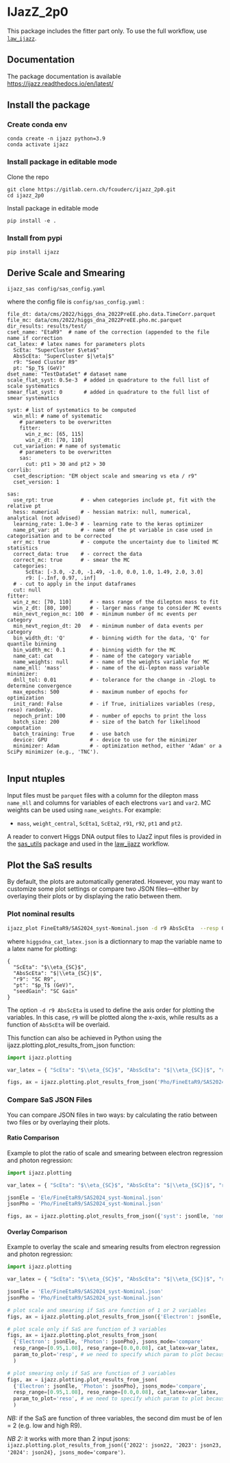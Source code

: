 # IJazZ_2p0

This package includes the fitter part only. To use the full workflow, use [`law_ijazz`](https://gitlab.cern.ch/pgaigne/law_ijazz2p0).

## Documentation

The package documentation is available https://ijazz.readthedocs.io/en/latest/

## Install the package

### Create conda env
```
conda create -n ijazz python=3.9
conda activate ijazz
```

### Install package in editable mode
Clone the repo
```
git clone https://gitlab.cern.ch/fcouderc/ijazz_2p0.git
cd ijazz_2p0
```
Install package in editable mode
```
pip install -e .
```

### Install from pypi
```
pip install ijazz
```



## Derive Scale and Smearing

```
ijazz_sas config/sas_config.yaml
```

where the config file is `config/sas_config.yaml` :
```
file_dt: data/cms/2022/higgs_dna_2022PreEE.pho.data.TimeCorr.parquet
file_mc: data/cms/2022/higgs_dna_2022PreEE.pho.mc.parquet
dir_results: results/test/
cset_name: "EtaR9"  # name of the correction (appended to the file name if correction
cat_latex: # latex names for parameters plots
  ScEta: "SuperCluster $\eta$"
  AbsScEta: "SuperCluster $|\eta|$"
  r9: "Seed Cluster R9"
  pt: "$p_T$ (GeV)"
dset_name: "TestDataSet" # dataset name
scale_flat_syst: 0.5e-3  # added in quadrature to the full list of scale systematics
smear_flat_syst: 0       # added in quadrature to the full list of smear systematics

syst: # list of systematics to be computed
  win_mll: # name of systematic
    # parameters to be overwritten
    fitter:
      win_z_mc: [65, 115]
      win_z_dt: [70, 110]
  cut_variation: # name of systematic
    # parameters to be overwritten
    sas:
      cut: pt1 > 30 and pt2 > 30
corrlib:
  cset_description: "EM object scale and smearing vs eta / r9"
  cset_version: 1
  
sas:
  use_rpt: true         # - when categories include pt, fit with the relative pt 
  hess: numerical       # - hessian matrix: null, numerical, analytical (not advised)
  learning_rate: 1.0e-3 # - learning rate to the keras optimizer 
  name_pt_var: pt       # - name of the pt variable in case used in categorisation and to be corrected
  err_mc: true          # - compute the uncertainty due to limited MC statistics
  correct_data: true    # - correct the data
  correct_mc: true      # - smear the MC
  categories:
      ScEta: [-3.0, -2.0, -1.49, -1.0, 0.0, 1.0, 1.49, 2.0, 3.0]
      r9: [-.Inf, 0.97, .inf]
  # - cut to apply in the input dataframes
  cut: null
fitter:
  win_z_mc: [70, 110]      # - mass range of the dilepton mass to fit
  win_z_dt: [80, 100]      # - larger mass range to consider MC events
  min_nevt_region_mc: 100  # - minimum number of mc events per category
  min_nevt_region_dt: 20   # - minimum number of data events per category
  bin_width_dt: 'Q'        # - binning width for the data, 'Q' for quantile binning
  bin_width_mc: 0.1        # - binning width for the MC
  name_cat: cat            # - name of the category variable
  name_weights: null       # - name of the weights variable for MC
  name_mll: 'mass'         # - name of the di-lepton mass variable  
minimizer:
  dnll_tol: 0.01           # - tolerance for the change in -2logL to determine convergence
  max_epochs: 500          # - maximum number of epochs for optimization
  init_rand: False         # - if True, initializes variables (resp, reso) randomly.
  nepoch_print: 100        # - number of epochs to print the loss
  batch_size: 200          # - size of the batch for likelihood computation
  batch_training: True     # - use batch 
  device: GPU              # - device to use for the minimizer
  minimizer: Adam          # - optimization method, either 'Adam' or a SciPy minimizer (e.g., 'TNC').


```

## Input ntuples

Input files must be `parquet` files with a column for the dilepton mass `name_mll` and columns for variables of each electrons `var1` and `var2`. MC weights can be used using `name_weights`. For example:
- `mass`, `weight_central`, `ScEta1`, `ScEta2`, `r91`, `r92`, `pt1` and `pt2`.

A reader to convert Higgs DNA output files to IJazZ input files is provided in the [sas_utils](https://pypi.org/project/cms-sas-utils/) package and used in the [law_ijazz](https://gitlab.cern.ch/pgaigne/law_ijazz2p0) workflow.

## Plot the SaS results
By default, the plots are automatically generated. However, you may want to customize some plot settings or compare two JSON files—either by overlaying their plots or by displaying the ratio between them.

### Plot nominal results
```bash
ijazz_plot FineEtaR9/SAS2024_syst-Nominal.json -d r9 AbsScEta  --resp 0.98 1.03 --reso 0 0.06 -o FineEtaR9/SAS2024_syst-Nominal.jpg --latex higgsdna_cat_latex.json --ncol 2 --leg_fontsize small
```

where `higgsdna_cat_latex.json` is a dictionnary to map the variable name to a latex name for plotting:
```
{ 
  "ScEta": "$\\eta_{SC}$", 
  "AbsScEta": "$|\\eta_{SC}|$", 
  "r9": "SC R9", 
  "pt": "$p_T$ (GeV)", 
  "seedGain": "SC Gain"
}
```

The option `-d r9 AbsScEta` is used to define the axis order for plotting the variables. In this case, `r9` will be plotted along the x-axis, while results as a function of `AbsScEta` will be overlaid.

This function can also be achieved in Python using the ijazz.plotting.plot_results_from_json function:
```python
import ijazz.plotting

var_latex = { "ScEta": "$\\eta_{SC}$", "AbsScEta": "$|\\eta_{SC}|$", "r9": "Seed Cl. R9", "pt": "$p_T$ (GeV)", "seedGain": "Seed Cl. Gain"}

figs, ax = ijazz.plotting.plot_results_from_json('Pho/FineEtaR9/SAS2024_syst-Nominal.json', resp_range=[0.98,1.03], reso_range=[0.0,0.06], cat_latex=var_latex, dim=['r9', 'AbsScEta'], leg_fontsize='small', leg_ncols=2)
```


### Compare SaS JSON Files

You can compare JSON files in two ways: by calculating the ratio between two files or by overlaying their plots.

#### Ratio Comparison

Example to plot the ratio of scale and smearing between electron regression and photon regression:
```python
import ijazz.plotting

var_latex = { "ScEta": "$\\eta_{SC}$", "AbsScEta": "$|\\eta_{SC}|$", "r9": "Seed Cl. R9", "pt": "$p_T$ (GeV)", "seedGain": "Seed Cl. Gain"}

jsonEle = 'Ele/FineEtaR9/SAS2024_syst-Nominal.json'
jsonPho = 'Pho/FineEtaR9/SAS2024_syst-Nominal.json'

figs, ax = ijazz.plotting.plot_results_from_json({'syst': jsonEle, 'nominal': jsonPho}, jsons_mode='ratio', resp_range=[0.995,1.008], reso_range=[0.50,1.5], cat_latex=var_latex, leg_fontsize='small', leg_ncols=2)
```

#### Overlay Comparison

Example to overlay the scale and smearing results from electron regression and photon regression:

```python
import ijazz.plotting

var_latex = { "ScEta": "$\\eta_{SC}$", "AbsScEta": "$|\\eta_{SC}|$", "r9": "Seed Cl. R9", "pt": "$p_T$ (GeV)", "seedGain": "Seed Cl. Gain"}

jsonEle = 'Ele/FineEtaR9/SAS2024_syst-Nominal.json'
jsonPho = 'Pho/FineEtaR9/SAS2024_syst-Nominal.json'

# plot scale and smearing if SaS are function of 1 or 2 variables
figs, ax = ijazz.plotting.plot_results_from_json({'Electron': jsonEle, 'Photon': jsonPho}, jsons_mode='compare', resp_range=[0.95,1.08], reso_range=[0.0,0.08], cat_latex=var_latex)

# plot scale only if SaS are function of 3 variables
figs, ax = ijazz.plotting.plot_results_from_json(
  {'Electron': jsonEle, 'Photon': jsonPho}, jsons_mode='compare'
  resp_range=[0.95,1.08], reso_range=[0.0,0.08], cat_latex=var_latex,
  param_to_plot='resp', # we need to specify which param to plot because we cannot display 4 dims
  )

# plot smearing only if SaS are function of 3 variables
figs, ax = ijazz.plotting.plot_results_from_json(
  {'Electron': jsonEle, 'Photon': jsonPho}, jsons_mode='compare',
  resp_range=[0.95,1.08], reso_range=[0.0,0.08], cat_latex=var_latex,
  param_to_plot='reso', # we need to specify which param to plot because we cannot display 4 dims
  )
```

*NB:* if the SaS are function of three variables, the second dim must be of len = 2 (e.g. low and high R9).

*NB 2:* it works with more than 2 input jsons: `ijazz.plotting.plot_results_from_json({'2022': json22, '2023': json23, '2024': json24}, jsons_mode='compare')`.